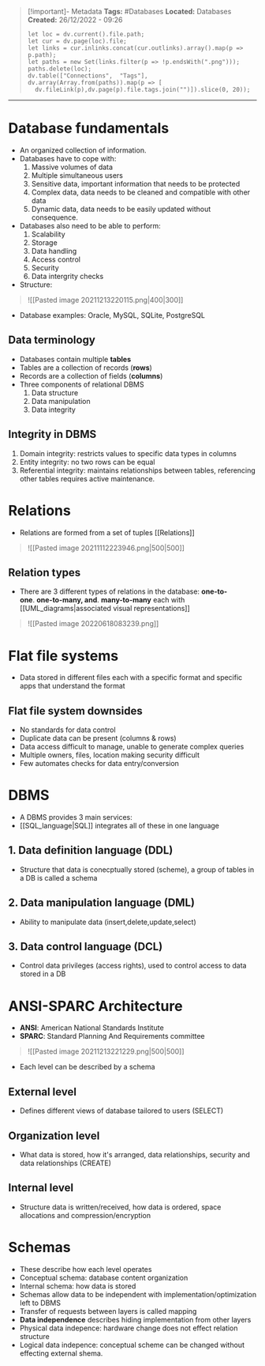 > [!important]- Metadata
> **Tags:** #Databases 
> **Located:** Databases
> **Created:** 26/12/2022 - 09:26
> ```dataviewjs
>let loc = dv.current().file.path;
>let cur = dv.page(loc).file;
>let links = cur.inlinks.concat(cur.outlinks).array().map(p => p.path);
>let paths = new Set(links.filter(p => !p.endsWith(".png")));
>paths.delete(loc);
>dv.table(["Connections",  "Tags"], dv.array(Array.from(paths)).map(p => [
>   dv.fileLink(p),dv.page(p).file.tags.join("")]).slice(0, 20));
> ```

___
# Database fundamentals

- An organized collection of information.
- Databases have to cope with:
  1. Massive volumes of data
  2. Multiple simultaneous users
  3. Sensitive data, important information that needs to be protected
  4. Complex data, data needs to be cleaned and compatible with other data
  5. Dynamic data, data needs to be easily updated without consequence.
- Databases also need to be able to perform:
  1. Scalability
  2. Storage
  3. Data handling
  4. Access control
  5. Security
  6. Data intergrity checks
- Structure:

> ![[Pasted image 20211213220115.png|400|300]]

- Database examples: Oracle, MySQL, SQLite, PostgreSQL
## Data terminology
- Databases contain multiple **tables**
- Tables are a collection of  records (**rows**)
- Records are a collection of fields (**columns**)
- Three components of relational DBMS
	1. Data structure
	2. Data manipulation
	3. Data integrity
## Integrity in DBMS
1. Domain integrity: restricts values to specific data types in columns
2. Entity integrity: no two rows can be equal
3. Referential integrity: maintains relationships between tables, referencing other tables requires active maintenance.
# Relations
- Relations are formed from a set of tuples [[Relations]]

> ![[Pasted image 20211112223946.png|500|500]]

## Relation types
- There are 3 different types of relations in the database: **one-to-one**. **one-to-many, and**. **many-to-many** each with  [[UML_diagrams|associated visual representations]]

> ![[Pasted image 20220618083239.png]]

# Flat file systems
- Data stored in different files each with a specific format and specific apps that understand the format
## Flat file system downsides
- No standards for data control
- Duplicate data can be present (columns & rows)
- Data access difficult to manage, unable to generate complex queries
- Multiple owners, files, location making security difficult
- Few automates checks for data entry/conversion
# DBMS
- A DBMS provides 3 main services:
- [[SQL_language|SQL]] integrates all of these in one language
## 1. Data definition language (DDL)
- Structure that data is conecptually stored (scheme), a group of tables in a DB is called a schema
## 2. Data manipulation language (DML)
- Ability to manipulate data (insert,delete,update,select)
## 3. Data control language (DCL)
- Control data privileges (access rights), used to control access to data stored in a DB
# ANSI-SPARC Architecture
- **ANSI**: American National Standards Institute
- **SPARC**: Standard Planning And Requirements committee

> ![[Pasted image 20211213221229.png|500|500]]

- Each level can be described by a schema
## External level
- Defines different views of database tailored to users (SELECT)
## Organization level
- What data is stored, how it's arranged, data relationships, security and data relationships (CREATE)
## Internal level
- Structure data is written/received, how data is ordered, space allocations and compression/encryption
# Schemas
- These describe how each level operates
- Conceptual schema: database content organization
- Internal schema: how data is stored
- Schemas allow data to be independent with implementation/optimization left to DBMS
- Transfer of requests between layers is called mapping
- **Data independence** describes hiding implementation from other layers
- Physical data indepence: hardware change does not effect relation structure
- Logical data indepence: conceptual scheme can be changed without effecting external shema.
